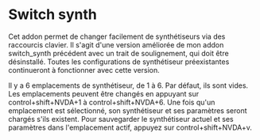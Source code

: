 # Switch synth #

Cet addon permet de changer facilement de synthétiseurs via des raccourcis clavier.
Il s'agit d'une version améliorée de mon addon switch_synth précédent avec un trait de soulignement, qui doit être désinstallé. Toutes les configurations de synthétiseur préexistantes continueront à fonctionner avec cette version.

Il y a 6 emplacements de synthétiseur, de 1 à 6. Par défaut, ils sont vides.
Les emplacements peuvent être changés en appuyant sur control+shift+NVDA+1 à control+shift+NVDA+6.
Une fois qu'un emplacement est sélectionné, son synthétiseur et ses paramètres seront chargés s'ils existent.
Pour sauvegarder le synthétiseur actuel et ses paramètres dans l'emplacement actif, appuyez sur control+shift+NVDA+v.